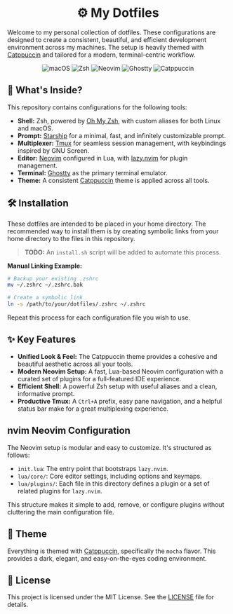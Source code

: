 <p align="center">
  <h1 align="center">⚙️ My Dotfiles</h1>
</p>

Welcome to my personal collection of dotfiles. These configurations are designed to create a consistent, beautiful, and efficient development environment across my machines. The setup is heavily themed with [Catppuccin](https://github.com/catppuccin) and tailored for a modern, terminal-centric workflow.

<p align="center">
  <img src="https://img.shields.io/badge/os-macOS-white?style=for-the-badge&logo=apple&logoColor=white" alt="macOS" />
  <img src="https://img.shields.io/badge/shell-Zsh-purple?style=for-the-badge&logo=gnu-bash&logoColor=white" alt="Zsh" />
  <img src="https://img.shields.io/badge/editor-Neovim-green?style=for-the-badge&logo=neovim&logoColor=white" alt="Neovim" />
  <img src="https://img.shields.io/badge/terminal-Ghostty-blue?style=for-the-badge" alt="Ghostty" />
  <img src="https://img.shields.io/badge/theme-Catppuccin-orange?style=for-the-badge" alt="Catppuccin" />
</p>

## 🚀 What's Inside?

This repository contains configurations for the following tools:

-   **Shell:** Zsh, powered by [Oh My Zsh](https://ohmyz.sh/), with custom aliases for both Linux and macOS.
-   **Prompt:** [Starship](https://starship.rs/) for a minimal, fast, and infinitely customizable prompt.
-   **Multiplexer:** [Tmux](https://github.com/tmux/tmux/wiki) for seamless session management, with keybindings inspired by GNU Screen.
-   **Editor:** [Neovim](https://neovim.io/) configured in Lua, with [lazy.nvim](https://github.com/folke/lazy.nvim) for plugin management.
-   **Terminal:** [Ghostty](https://ghostty.org/) as the primary terminal emulator.
-   **Theme:** A consistent [Catppuccin](https://github.com/catppuccin) theme is applied across all tools.

## 🛠️ Installation

These dotfiles are intended to be placed in your home directory. The recommended way to install them is by creating symbolic links from your home directory to the files in this repository.

> **TODO:** An `install.sh` script will be added to automate this process.

**Manual Linking Example:**

```bash
# Backup your existing .zshrc
mv ~/.zshrc ~/.zshrc.bak

# Create a symbolic link
ln -s /path/to/your/dotfiles/.zshrc ~/.zshrc
```

Repeat this process for each configuration file you wish to use.

## ✨ Key Features

-   **Unified Look & Feel:** The Catppuccin theme provides a cohesive and beautiful aesthetic across all your tools.
-   **Modern Neovim Setup:** A fast, Lua-based Neovim configuration with a curated set of plugins for a full-featured IDE experience.
-   **Efficient Shell:** A powerful Zsh setup with useful aliases and a clean, informative prompt.
-   **Productive Tmux:** A `Ctrl+A` prefix, easy pane navigation, and a helpful status bar make for a great multiplexing experience.

## nvim Neovim Configuration

The Neovim setup is modular and easy to customize. It's structured as follows:

-   `init.lua`: The entry point that bootstraps `lazy.nvim`.
-   `lua/core/`: Core editor settings, including options and keymaps.
-   `lua/plugins/`: Each file in this directory defines a plugin or a set of related plugins for `lazy.nvim`.

This structure makes it simple to add, remove, or configure plugins without cluttering the main configuration file.

## 🎨 Theme

Everything is themed with [Catppuccin](https://github.com/catppuccin), specifically the `mocha` flavor. This provides a dark, elegant, and easy-on-the-eyes coding environment.

## 📜 License

This project is licensed under the MIT License. See the [LICENSE](LICENSE) file for details.